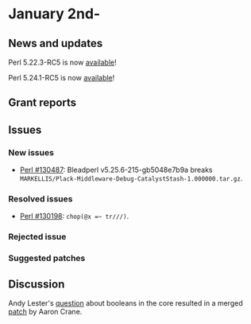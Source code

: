 # January 2nd-

## News and updates

Perl 5.22.3-RC5 is now
[available](http://nntp.perl.org/group/perl.perl5.porters/242017)!

Perl 5.24.1-RC5 is now
[available](http://nntp.perl.org/group/perl.perl5.porters/242016)!

## Grant reports


## Issues

### New issues

* [Perl #130487](http://rt.perl.org/Ticket/Display.html?id=130487):
  Bleadperl v5.25.6-215-gb5048e7b9a breaks
  `MARKELLIS/Plack-Middleware-Debug-CatalystStash-1.000000.tar.gz`.

### Resolved issues

* [Perl #130198](http://rt.perl.org/Ticket/Display.html?id=130198):
  `chop(@x =~ tr///)`.

### Rejected issue

### Suggested patches

## Discussion

Andy Lester's
[question](http://nntp.perl.org/group/perl.perl5.porters/241121)
about booleans in the core resulted in a merged
[patch](http://nntp.perl.org/group/perl.perl5.porters/242008) by Aaron
Crane.
